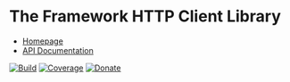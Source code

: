 # The Framework HTTP Client Library

- [Homepage](https://the-framework.gitlab.io/libraries/http-client.html)
- [API Documentation](https://the-framework.gitlab.io/libraries/http-client/docs/)

[![Build](https://gitlab.com/the-framework/libraries/http-client/badges/master/pipeline.svg)](https://gitlab.com/the-framework/libraries/http-client/-/jobs)
[![Coverage](https://gitlab.com/the-framework/libraries/http-client/badges/master/coverage.svg?job=test:php)](https://the-framework.gitlab.io/libraries/http-client/coverage/)
[![Donate](https://img.shields.io/badge/Donate-PayPal-blue.svg)](https://www.paypal.com/cgi-bin/webscr?cmd=_s-xclick&hosted_button_id=NGBNW5PY4VSJ4)
